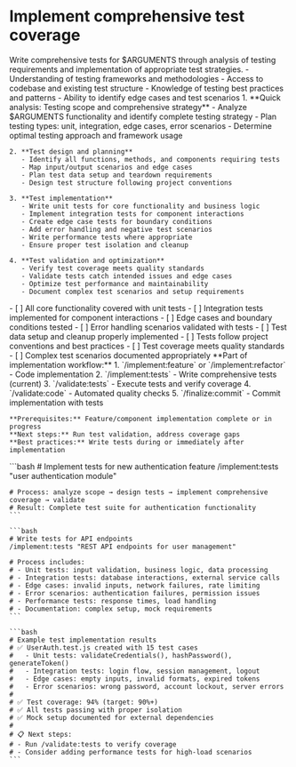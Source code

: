 # Implement comprehensive test coverage

<instructions>
  <context>
    Write comprehensive tests for $ARGUMENTS through analysis of testing requirements and implementation of appropriate test strategies.
  </context>

  <requirements>
    - Understanding of testing frameworks and methodologies
    - Access to codebase and existing test structure
    - Knowledge of testing best practices and patterns
    - Ability to identify edge cases and test scenarios
  </requirements>

  <execution>
    1. **Quick analysis: Testing scope and comprehensive strategy**
       - Analyze $ARGUMENTS functionality and identify complete testing strategy
       - Plan testing types: unit, integration, edge cases, error scenarios
       - Determine optimal testing approach and framework usage

    2. **Test design and planning**
       - Identify all functions, methods, and components requiring tests
       - Map input/output scenarios and edge cases
       - Plan test data setup and teardown requirements
       - Design test structure following project conventions

    3. **Test implementation**
       - Write unit tests for core functionality and business logic
       - Implement integration tests for component interactions
       - Create edge case tests for boundary conditions
       - Add error handling and negative test scenarios
       - Write performance tests where appropriate
       - Ensure proper test isolation and cleanup

    4. **Test validation and optimization**
       - Verify test coverage meets quality standards
       - Validate tests catch intended issues and edge cases
       - Optimize test performance and maintainability
       - Document complex test scenarios and setup requirements
  </execution>

  <validation>
    - [ ] All core functionality covered with unit tests
    - [ ] Integration tests implemented for component interactions
    - [ ] Edge cases and boundary conditions tested
    - [ ] Error handling scenarios validated with tests
    - [ ] Test data setup and cleanup properly implemented
    - [ ] Tests follow project conventions and best practices
    - [ ] Test coverage meets quality standards
    - [ ] Complex test scenarios documented appropriately
  </validation>

  <workflow>
    **Part of implementation workflow:**
    1. `/implement:feature` or `/implement:refactor` - Code implementation
    2. `/implement:tests` - Write comprehensive tests (current)
    3. `/validate:tests` - Execute tests and verify coverage
    4. `/validate:code` - Automated quality checks
    5. `/finalize:commit` - Commit implementation with tests

    **Prerequisites:** Feature/component implementation complete or in progress
    **Next steps:** Run test validation, address coverage gaps
    **Best practices:** Write tests during or immediately after implementation
  </workflow>

  <examples>
    ```bash
    # Implement tests for new authentication feature
    /implement:tests "user authentication module"

    # Process: analyze scope → design tests → implement comprehensive coverage → validate
    # Result: Complete test suite for authentication functionality
    ```

    ```bash
    # Write tests for API endpoints
    /implement:tests "REST API endpoints for user management"

    # Process includes:
    # - Unit tests: input validation, business logic, data processing
    # - Integration tests: database interactions, external service calls
    # - Edge cases: invalid inputs, network failures, rate limiting
    # - Error scenarios: authentication failures, permission issues
    # - Performance tests: response times, load handling
    # - Documentation: complex setup, mock requirements
    ```

    ```bash
    # Example test implementation results
    # ✅ UserAuth.test.js created with 15 test cases
    #   - Unit tests: validateCredentials(), hashPassword(), generateToken()
    #   - Integration tests: login flow, session management, logout
    #   - Edge cases: empty inputs, invalid formats, expired tokens
    #   - Error scenarios: wrong password, account lockout, server errors
    # 
    # ✅ Test coverage: 94% (target: 90%+)
    # ✅ All tests passing with proper isolation
    # ✅ Mock setup documented for external dependencies
    # 
    # 📋 Next steps:
    # - Run /validate:tests to verify coverage
    # - Consider adding performance tests for high-load scenarios
    ```

  </examples>
</instructions>